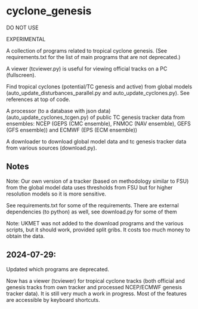 # cyclone_genesis

DO NOT USE

EXPERIMENTAL

A collection of programs related to tropical cyclone genesis. (See requirements.txt for the list of main programs that are not deprecated.)

A viewer (tcviewer.py) is useful for viewing official tracks on a PC (fullscreen).

Find tropical cyclones (potential/TC genesis and active) from global models (auto_update_disturbances_parallel.py and auto_update_cyclones.py). See references at top of code.

A processor (to a database with json data) (auto_update_cyclones_tcgen.py) of public TC genesis tracker data from ensembles: NCEP (GEPS (CMC ensemble), FNMOC (NAV ensemble), GEFS (GFS ensemble)) and ECMWF (EPS (ECM ensemble))

A downloader to download global model data and tc genesis tracker data from various sources (download.py).


## Notes

Note: Our own version of a tracker (based on methodology similar to FSU) from the global model data uses thresholds from FSU but for higher resolution models so it is more sensitive.

See requirements.txt for some of the requirements. There are external dependencies (to python) as well, see download.py for some of them

Note: UKMET was not added to the download programs and the various scripts, but it should work, provided split gribs. It costs too much money to obtain the data.

## 2024-07-29:

Updated which programs are deprecated.

Now has a viewer (tcviewer) for tropical cyclone tracks (both official and genesis tracks from own tracker and processed NCEP/ECMWF genesis tracker data). It is still very much a work in progress. Most of the features are accessible by keyboard shortcuts.
